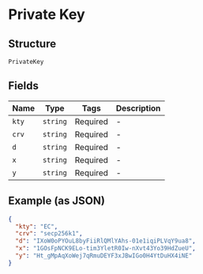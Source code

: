 
# Private Key

## Structure

`PrivateKey`

## Fields

| Name | Type | Tags | Description |
|  --- | --- | --- | --- |
| `kty` | `string` | Required | - |
| `crv` | `string` | Required | - |
| `d` | `string` | Required | - |
| `x` | `string` | Required | - |
| `y` | `string` | Required | - |

## Example (as JSON)

```json
{
  "kty": "EC",
  "crv": "secp256k1",
  "d": "IXoW0oPYOuL8byFiiRlQMlYAhs-01e1iqiPLVqY9ua8",
  "x": "1GOsFpNCK9ELo-tim3YletR0Iw-nXvt43Yo39HdZueU",
  "y": "Ht_gMpAqXoWej7qRmuDEYF3xJBwIGo0H4YtDuHX4iNE"
}
```


